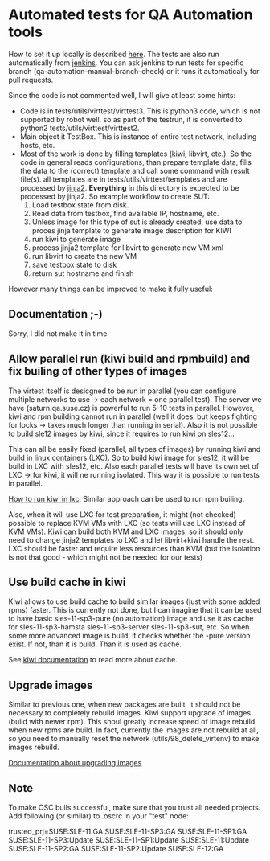 # Automated tests for QA Automation tools

How to set it up locally is described [here](http://portal.qa.suse.cz/wiki/development/qa_tools_testing/qa_tools_testing_kvm/). The tests are also run automatically from [jenkins](http://jenkins.qa.suse.cz:8080). You can ask jenkins to run tests for specific branch (qa-automation-manual-branch-check) or it runs it automatically for pull requests.

Since the code is not commented well, I will give at least some hints:

- Code is in tests/utils/virttest/virttest3. This is python3 code, which is not supported by robot well. so as part of the testrun, it is converted to python2 tests/utils/virttest/virttest2.
- Main object it TestBox. This is instance of entire test network, including hosts, etc.
- Most of the work is done by filling templates (kiwi, libvirt, etc.). So the code in general reads configurations, than prepare template data, fills the data to the (correct) template and call some command with result file(s). all templates are in tests/utils/virttest/templates and are processed by [jinja2](http://jinja.pocoo.org/). **Everything** in this directory is expected to be processed by jinja2. So example workflow to create SUT:
    1. Load testbox state from disk.
    2. Read data from testbox, find available IP, hostname, etc.
    3. Unless image for this type of sut is already created, use data to proces jinja template to generate image description for KIWI
    4. run kiwi to generate image
    5. process jinja2 template for libvirt to generate new VM xml
    6. run libvirt to create the new VM
    7. save testbox state to disk
    8. return sut hostname and finish

However many things can be improved to make it fully useful:

## Documentation ;-) 

Sorry, I did not make it in time

## Allow parallel run (kiwi build and rpmbuild) and fix builing of other types of images

The virtest itself is desicgned to be run in parallel (you can configure multiple networks to use -> each network = one parallel test). The server we have (saturn.qa.suse.cz) is powerful to run 5-10 tests in parallel. However, kiwi and rpm building cannot run in parallel (well it does, but keeps fighting for locks -> takes much longer than running in serial). Also it is not possible to build sle12 images by kiwi, since it requires to run kiwi on sles12...

This can all be easily fixed (parallel, all types of images) by running kiwi and build in linux containers (LXC). So to build kiwi image for sles12, it will be build in LXC with sles12, etc. Also each parallel tests will have its own set of LXC -> for kiwi, it will ne running isolated. This way it is possible to run tests in parallel.

[How to run kiwi in lxc](https://github.com/openSUSE/kiwi/wiki/Building-images-inside-a-LXC-container). Similar approach can be used to run rpm builing.

Also, when it will use LXC for test preparation, it might (not checked) possible to replace KVM VMs with LXC (so tests will use LXC instead of KVM VMs). Kiwi can build both KVM and LXC images, so it should only need to change jinja2 templates to LXC and let libvirt+kiwi handle the rest. LXC should be faster and require less resources than KVM (but the isolation is not that good - which might not be needed for our tests)

## Use build cache in kiwi

Kiwi allows to use build cache to build similar images (just with some added rpms) faster. This is currently not done, but I can imagine that it can be used to have basic sles-11-sp3-pure (no automation) image and use it as cache for sles-11-sp3-hamsta sles-11-sp3-server sles-11-sp3-sut, etc. So when some more advanced image is build, it checks whether the -pure version exist. If not, than it is build. Than it is used as cache.

See [kiwi documentation](http://doc.opensuse.org/projects/kiwi/doc/#chap.caches) to read more about cache.

## Upgrade images

Similar to previous one, when new packages are built, it should not be necessary to completely rebuild images. Kiwi support upgrade of images (build with newer rpm). This shoul greatly increase speed of image rebuild when new rpms are build. In fact, currently the images are not rebuild at all, so you need to manually reset the network (utils/98_delete_virtenv) to make images rebuild.

[Documentation about upgrading images](http://doc.opensuse.org/projects/kiwi/doc/#chap.maintenance)



## Note

To make OSC buils successful, make sure that you trust all needed projects. Add following (or similar) to .oscrc in your "test" node:

trusted_prj=SUSE:SLE-11:GA SUSE:SLE-11-SP3:GA SUSE:SLE-11-SP1:GA SUSE:SLE-11-SP3:Update SUSE:SLE-11-SP1:Update SUSE:SLE-11:Update SUSE:SLE-11-SP2:GA SUSE:SLE-11-SP2:Update SUSE:SLE-12:GA

